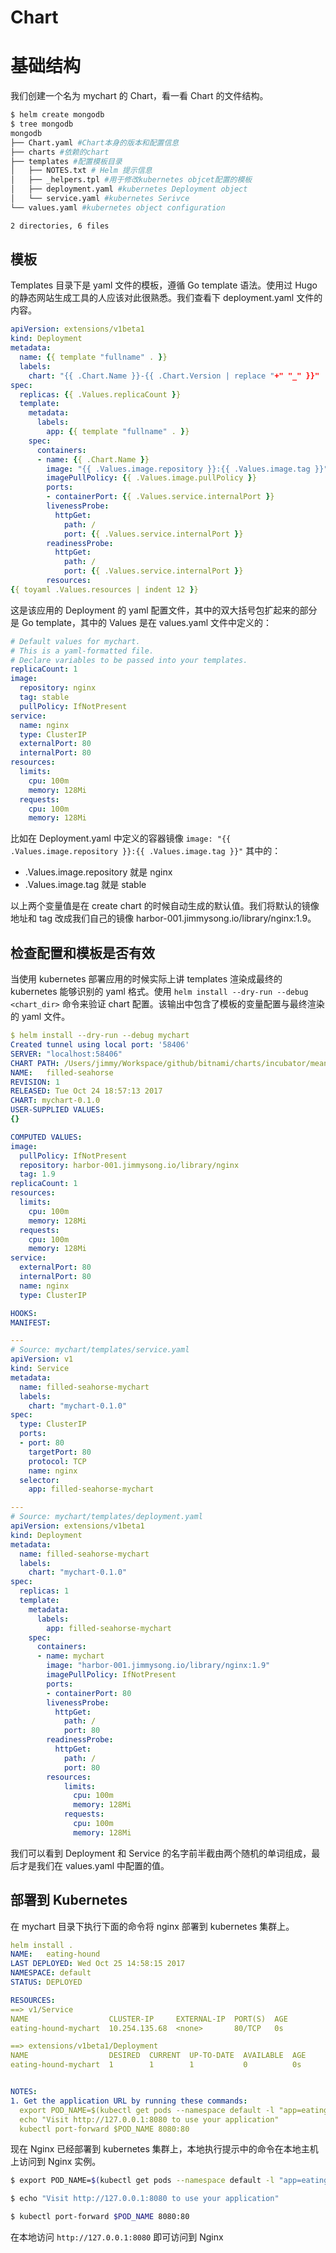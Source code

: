 # Chart

# 基础结构

我们创建一个名为 mychart 的 Chart，看一看 Chart 的文件结构。

```sh
$ helm create mongodb
$ tree mongodb
mongodb
├── Chart.yaml #Chart本身的版本和配置信息
├── charts #依赖的chart
├── templates #配置模板目录
│   ├── NOTES.txt # Helm 提示信息
│   ├── _helpers.tpl #用于修改kubernetes objcet配置的模板
│   ├── deployment.yaml #kubernetes Deployment object
│   └── service.yaml #kubernetes Serivce
└── values.yaml #kubernetes object configuration

2 directories, 6 files
```

## 模板

Templates 目录下是 yaml 文件的模板，遵循 Go template 语法。使用过 Hugo 的静态网站生成工具的人应该对此很熟悉。我们查看下 deployment.yaml 文件的内容。

```yml
apiVersion: extensions/v1beta1
kind: Deployment
metadata:
  name: {{ template "fullname" . }}
  labels:
    chart: "{{ .Chart.Name }}-{{ .Chart.Version | replace "+" "_" }}"
spec:
  replicas: {{ .Values.replicaCount }}
  template:
    metadata:
      labels:
        app: {{ template "fullname" . }}
    spec:
      containers:
      - name: {{ .Chart.Name }}
        image: "{{ .Values.image.repository }}:{{ .Values.image.tag }}"
        imagePullPolicy: {{ .Values.image.pullPolicy }}
        ports:
        - containerPort: {{ .Values.service.internalPort }}
        livenessProbe:
          httpGet:
            path: /
            port: {{ .Values.service.internalPort }}
        readinessProbe:
          httpGet:
            path: /
            port: {{ .Values.service.internalPort }}
        resources:
{{ toyaml .Values.resources | indent 12 }}
```

这是该应用的 Deployment 的 yaml 配置文件，其中的双大括号包扩起来的部分是 Go template，其中的 Values 是在 values.yaml 文件中定义的：

```yml
# Default values for mychart.
# This is a yaml-formatted file.
# Declare variables to be passed into your templates.
replicaCount: 1
image:
  repository: nginx
  tag: stable
  pullPolicy: IfNotPresent
service:
  name: nginx
  type: ClusterIP
  externalPort: 80
  internalPort: 80
resources:
  limits:
    cpu: 100m
    memory: 128Mi
  requests:
    cpu: 100m
    memory: 128Mi
```

比如在 Deployment.yaml 中定义的容器镜像 `image: "{{ .Values.image.repository }}:{{ .Values.image.tag }}"` 其中的：

- .Values.image.repository 就是 nginx
- .Values.image.tag 就是 stable

以上两个变量值是在 create chart 的时候自动生成的默认值。我们将默认的镜像地址和 tag 改成我们自己的镜像 harbor-001.jimmysong.io/library/nginx:1.9。

## 检查配置和模板是否有效

当使用 kubernetes 部署应用的时候实际上讲 templates 渲染成最终的 kubernetes 能够识别的 yaml 格式。使用 `helm install --dry-run --debug <chart_dir>` 命令来验证 chart 配置。该输出中包含了模板的变量配置与最终渲染的 yaml 文件。

```yml
$ helm install --dry-run --debug mychart
Created tunnel using local port: '58406'
SERVER: "localhost:58406"
CHART PATH: /Users/jimmy/Workspace/github/bitnami/charts/incubator/mean/charts/mychart
NAME:   filled-seahorse
REVISION: 1
RELEASED: Tue Oct 24 18:57:13 2017
CHART: mychart-0.1.0
USER-SUPPLIED VALUES:
{}

COMPUTED VALUES:
image:
  pullPolicy: IfNotPresent
  repository: harbor-001.jimmysong.io/library/nginx
  tag: 1.9
replicaCount: 1
resources:
  limits:
    cpu: 100m
    memory: 128Mi
  requests:
    cpu: 100m
    memory: 128Mi
service:
  externalPort: 80
  internalPort: 80
  name: nginx
  type: ClusterIP

HOOKS:
MANIFEST:

---
# Source: mychart/templates/service.yaml
apiVersion: v1
kind: Service
metadata:
  name: filled-seahorse-mychart
  labels:
    chart: "mychart-0.1.0"
spec:
  type: ClusterIP
  ports:
  - port: 80
    targetPort: 80
    protocol: TCP
    name: nginx
  selector:
    app: filled-seahorse-mychart

---
# Source: mychart/templates/deployment.yaml
apiVersion: extensions/v1beta1
kind: Deployment
metadata:
  name: filled-seahorse-mychart
  labels:
    chart: "mychart-0.1.0"
spec:
  replicas: 1
  template:
    metadata:
      labels:
        app: filled-seahorse-mychart
    spec:
      containers:
      - name: mychart
        image: "harbor-001.jimmysong.io/library/nginx:1.9"
        imagePullPolicy: IfNotPresent
        ports:
        - containerPort: 80
        livenessProbe:
          httpGet:
            path: /
            port: 80
        readinessProbe:
          httpGet:
            path: /
            port: 80
        resources:
            limits:
              cpu: 100m
              memory: 128Mi
            requests:
              cpu: 100m
              memory: 128Mi
```

我们可以看到 Deployment 和 Service 的名字前半截由两个随机的单词组成，最后才是我们在 values.yaml 中配置的值。

## 部署到 Kubernetes

在 mychart 目录下执行下面的命令将 nginx 部署到 kubernetes 集群上。

```yml
helm install .
NAME:   eating-hound
LAST DEPLOYED: Wed Oct 25 14:58:15 2017
NAMESPACE: default
STATUS: DEPLOYED

RESOURCES:
==> v1/Service
NAME                  CLUSTER-IP     EXTERNAL-IP  PORT(S)  AGE
eating-hound-mychart  10.254.135.68  <none>       80/TCP   0s

==> extensions/v1beta1/Deployment
NAME                  DESIRED  CURRENT  UP-TO-DATE  AVAILABLE  AGE
eating-hound-mychart  1        1        1           0          0s


NOTES:
1. Get the application URL by running these commands:
  export POD_NAME=$(kubectl get pods --namespace default -l "app=eating-hound-mychart" -o jsonpath="{.items[0].metadata.name}")
  echo "Visit http://127.0.0.1:8080 to use your application"
  kubectl port-forward $POD_NAME 8080:80
```

现在 Nginx 已经部署到 kubernetes 集群上，本地执行提示中的命令在本地主机上访问到 Nginx 实例。

```sh
$ export POD_NAME=$(kubectl get pods --namespace default -l "app=eating-hound-mychart" -o jsonpath="{.items[0].metadata.name}")

$ echo "Visit http://127.0.0.1:8080 to use your application"

$ kubectl port-forward $POD_NAME 8080:80
```

在本地访问 `http://127.0.0.1:8080` 即可访问到 Nginx
